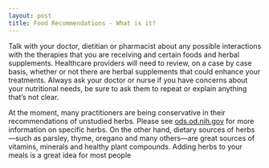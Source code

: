 ```yaml
---
layout: post
title: Food Recommendations - What is it?
---
```


Talk with your doctor, dietitian or pharmacist about any possible interactions with the therapies that you are receiving and certain foods and herbal supplements. Healthcare providers will need to review, on a case by case basis, whether or not there are herbal supplements that could enhance your treatments. Always ask your doctor or nurse if you have concerns about your nutritional needs, be sure to ask them to repeat or explain anything that’s not clear.

At the moment, many practitioners are being conservative in their recommendations of unstudied herbs. Please see [ods.od.nih.gov](ods.od.nih.gov) for more information on specific herbs. On the other hand, dietary sources of herbs—such as parsley, thyme, oregano and many others—are great sources of vitamins, minerals and healthy plant compounds. Adding herbs to your meals is a great idea for most people
